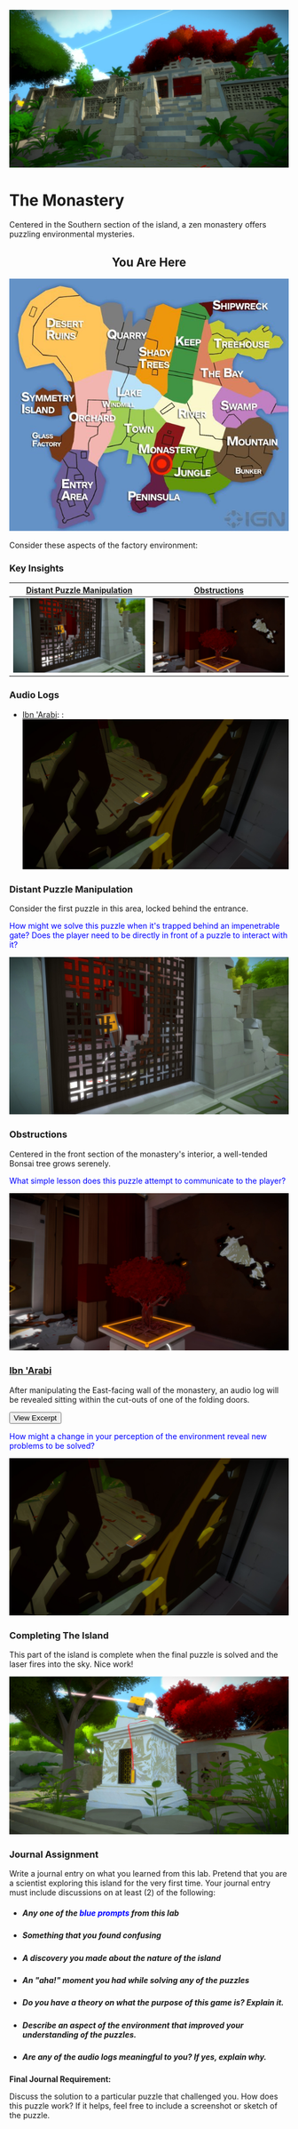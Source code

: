<!-- ---
layout: post
title:  "LAB 3"
date:   2019-05-06
thumbnail: captures/header.jpg
dependencies:
- helpers
--- -->


![Header Image 1](captures/header.jpg#header)
# The Monastery

Centered in the Southern section of the island, a zen monastery offers puzzling environmental mysteries.

## <center>You Are Here</center>

![Witness Map Lab 1](captures/Witness_Map_Lab3.jpg#capture)

Consider these aspects of the factory environment:

### Key Insights

| [Distant Puzzle Manipulation](#distant-puzzle-manipulation) | [Obstructions](#obstructions) |
|:-:|:-:|
|![Thumbnail 1](captures/capture_1.jpg#thumbnail)| ![Thumbnail 2](captures/capture_2.jpg#thumbnail)|

### Audio Logs

- [Ibn 'Arabi](#ibn-arabi):
: ![Audio Log 1](captures/audio_log_1.jpg#audio_log)

### Distant Puzzle Manipulation
Consider the first puzzle in this area, locked behind the entrance.

<span style="color: blue">How might we solve this puzzle when it's trapped behind an impenetrable gate? Does the player need to be directly in front of a puzzle to interact with it?</span>

![Image 1](captures/capture_1.jpg#capture)

### Obstructions
Centered in the front section of the monastery's interior, a well-tended Bonsai tree grows serenely.

<span style="color: blue">What simple lesson does this puzzle attempt to communicate to the player?</span>

![Image 2](captures/capture_2.jpg#capture)

### [Ibn \'Arabi](http://www.ibnarabisociety.org/poetry/ibn-arabi-poetry-index.html)

After manipulating the East-facing wall of the monastery, an audio log will be revealed sitting within the cut-outs of one of the folding doors.

<button onclick="collapseExcerpt1()">View Excerpt</button>

<div id="excerpt1" style="display:none">

"Acts of perception attach themselves only to veils, which leave traces in the owner of the eye that perceives them."
<br>
---
<br>
Ibn 'Arabi
</div>

<span style="color: blue">How might a change in your perception of the environment reveal new problems to be solved?</span>

![Audio Log 1](captures/audio_log_1.jpg#capture)

### Completing The Island
This part of the island is complete when the final puzzle is solved and the laser fires into the sky. Nice work!

![Laser Capture Image](captures/laser_capture.jpg#capture)

<!-- ### Secret Puzzles

Where might this hidden path lead us?

![Mystery Puzzle Capture](captures/mystery_puzzle.jpg#capture) -->

### Journal Assignment

Write a journal entry on what you learned from this lab. Pretend that you are a scientist exploring this island for the very first time. Your journal entry must include discussions on at least (2) of the following:

- ##### Any one of the <span style="color: blue">blue prompts</span> from this lab
- ##### Something that you found confusing
- ##### A discovery you made about the nature of the island
- ##### An "aha!" moment you had while solving any of the puzzles
- ##### Do you have a theory on what the purpose of this game is? Explain it.
- ##### Describe an aspect of the environment that improved your understanding of the puzzles.
- ##### Are any of the audio logs meaningful to you? If yes, explain why.

**Final Journal Requirement:**

Discuss the solution to a particular puzzle that challenged you. How does this puzzle work? If it helps, feel free to include a screenshot or sketch of the puzzle.

<!-- As you reflect on your experiences in The Witness from this week, alongside class discussion, lecture, and readings, consider including responses to the <span style="color: blue">prompts in blue</span> as a starting point, as well as your own thoughts, questions, observations, and connections.

Contemplate including in your responses observations on the puzzle mechanics and game design of the environment in this week's section of puzzles. What interesting environmental clues and insights did you uncover in this area of the game? What lessons, or creative discoveries from previous island sections may have helped or hindered your completion of this week's challenges, and in what way did they effect your understanding of this week's puzzles?

Additionally, consider how responses can include your interpretation of in-game quotes from audio recorders and how these quotes might relate to puzzles or ideas from a certain area of The Witness island. Further steps could be taken to research the famous figures behind these audio recorder quotes to learn more about their backgrounds and how their philosophies intertwine with the lessons in this game. -->
